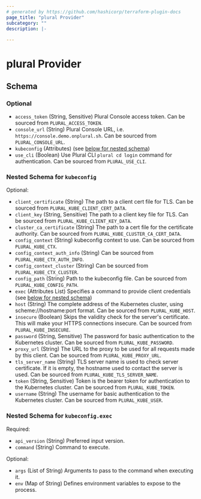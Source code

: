 ```yaml
---
# generated by https://github.com/hashicorp/terraform-plugin-docs
page_title: "plural Provider"
subcategory: ""
description: |-
  
---
```


# plural Provider





<!-- schema generated by tfplugindocs -->
## Schema

### Optional

- `access_token` (String, Sensitive) Plural Console access token. Can be sourced from `PLURAL_ACCESS_TOKEN`.
- `console_url` (String) Plural Console URL, i.e. `https://console.demo.onplural.sh`. Can be sourced from `PLURAL_CONSOLE_URL`.
- `kubeconfig` (Attributes) (see [below for nested schema](#nestedatt--kubeconfig))
- `use_cli` (Boolean) Use Plural CLI `plural cd login` command for authentication. Can be sourced from `PLURAL_USE_CLI`.

<a id="nestedatt--kubeconfig"></a>
### Nested Schema for `kubeconfig`

Optional:

- `client_certificate` (String) The path to a client cert file for TLS. Can be sourced from `PLURAL_KUBE_CLIENT_CERT_DATA`.
- `client_key` (String, Sensitive) The path to a client key file for TLS. Can be sourced from `PLURAL_KUBE_CLIENT_KEY_DATA`.
- `cluster_ca_certificate` (String) The path to a cert file for the certificate authority. Can be sourced from `PLURAL_KUBE_CLUSTER_CA_CERT_DATA`.
- `config_context` (String) kubeconfig context to use. Can be sourced from `PLURAL_KUBE_CTX`.
- `config_context_auth_info` (String) Can be sourced from `PLURAL_KUBE_CTX_AUTH_INFO`.
- `config_context_cluster` (String) Can be sourced from `PLURAL_KUBE_CTX_CLUSTER`.
- `config_path` (String) Path to the kubeconfig file. Can be sourced from `PLURAL_KUBE_CONFIG_PATH`.
- `exec` (Attributes List) Specifies a command to provide client credentials (see [below for nested schema](#nestedatt--kubeconfig--exec))
- `host` (String) The complete address of the Kubernetes cluster, using scheme://hostname:port format. Can be sourced from `PLURAL_KUBE_HOST`.
- `insecure` (Boolean) Skips the validity check for the server's certificate. This will make your HTTPS connections insecure. Can be sourced from `PLURAL_KUBE_INSECURE`.
- `password` (String, Sensitive) The password for basic authentication to the Kubernetes cluster. Can be sourced from `PLURAL_KUBE_PASSWORD`.
- `proxy_url` (String) The URL to the proxy to be used for all requests made by this client. Can be sourced from `PLURAL_KUBE_PROXY_URL`.
- `tls_server_name` (String) TLS server name is used to check server certificate. If it is empty, the hostname used to contact the server is used. Can be sourced from `PLURAL_KUBE_TLS_SERVER_NAME`.
- `token` (String, Sensitive) Token is the bearer token for authentication to the Kubernetes cluster. Can be sourced from `PLURAL_KUBE_TOKEN`.
- `username` (String) The username for basic authentication to the Kubernetes cluster. Can be sourced from `PLURAL_KUBE_USER`.

<a id="nestedatt--kubeconfig--exec"></a>
### Nested Schema for `kubeconfig.exec`

Required:

- `api_version` (String) Preferred input version.
- `command` (String) Command to execute.

Optional:

- `args` (List of String) Arguments to pass to the command when executing it.
- `env` (Map of String) Defines environment variables to expose to the process.
